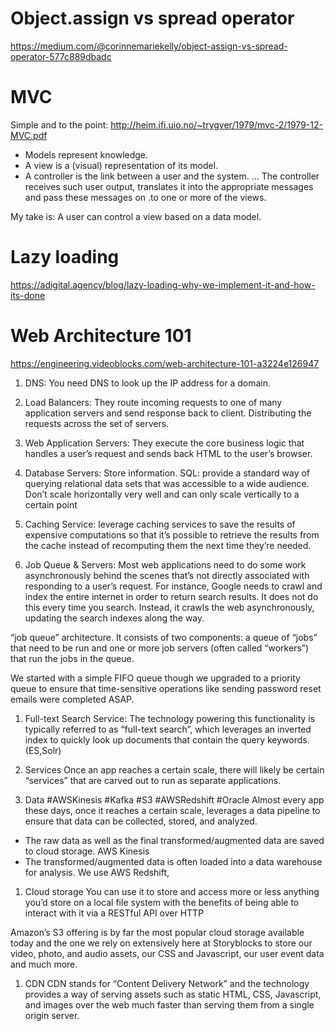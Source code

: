 # Object.assign vs spread operator
https://medium.com/@corinnemariekelly/object-assign-vs-spread-operator-577c889dbadc

# MVC

Simple and to the point:
http://heim.ifi.uio.no/~trygver/1979/mvc-2/1979-12-MVC.pdf
* Models represent knowledge.
* A view is a (visual) representation of its model.
* A controller is the link between a user and the system. … The controller receives such user output, translates it into the appropriate messages and pass these messages on .to one or more of the views.

My take is: A user can control a view based on a data model.

# Lazy loading
https://adigital.agency/blog/lazy-loading-why-we-implement-it-and-how-its-done


# Web Architecture 101
https://engineering.videoblocks.com/web-architecture-101-a3224e126947

1. DNS: 
You need DNS to look up the IP address for a domain.

1. Load Balancers: 
They route incoming requests to one of many application servers and send response back to client. Distributing the requests across the set of servers.

1. Web Application Servers: 
They execute the core business logic that handles a user’s request and sends back HTML to the user’s browser.

1. Database Servers:
Store information. SQL: provide a standard way of querying relational data sets that was accessible to a wide audience. Don’t scale horizontally very well and can only scale vertically to a certain point

1. Caching Service: 
leverage caching services to save the results of expensive computations so that it’s possible to retrieve the results from the cache instead of recomputing them the next time they’re needed. 

1. Job Queue & Servers:
Most web applications need to do some work asynchronously behind the scenes that’s not directly associated with responding to a user’s request. For instance, Google needs to crawl and index the entire internet in order to return search results. It does not do this every time you search. Instead, it crawls the web asynchronously, updating the search indexes along the way.


“job queue” architecture. It consists of two components: a queue of “jobs” that need to be run and one or more job servers (often called “workers”) that run the jobs in the queue.

We started with a simple FIFO queue though we upgraded to a priority queue to ensure that time-sensitive operations like sending password reset emails were completed ASAP.

1. Full-text Search Service:
The technology powering this functionality is typically referred to as “full-text search”, which leverages an inverted index to quickly look up documents that contain the query keywords. (ES,Solr)

1. Services
Once an app reaches a certain scale, there will likely be certain “services” that are carved out to run as separate applications.

1. Data #AWSKinesis #Kafka #S3 #AWSRedshift #Oracle
Almost every app these days, once it reaches a certain scale, leverages a data pipeline to ensure that data can be collected, stored, and analyzed.
* The raw data as well as the final transformed/augmented data are saved to cloud storage. AWS Kinesis 
* The transformed/augmented data is often loaded into a data warehouse for analysis. We use AWS Redshift, 

1. Cloud storage
You can use it to store and access more or less anything you’d store on a local file system with the benefits of being able to interact with it via a RESTful API over HTTP

Amazon’s S3 offering is by far the most popular cloud storage available today and the one we rely on extensively here at Storyblocks to store our video, photo, and audio assets, our CSS and Javascript, our user event data and much more.

1. CDN
CDN stands for “Content Delivery Network” and the technology provides a way of serving assets such as static HTML, CSS, Javascript, and images over the web much faster than serving them from a single origin server. 
